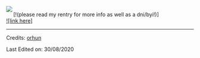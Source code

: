 <img align="left" src="https://orhun.dev/img/crow.png">

[!(please read my rentry for more info as well as a dni/byi!)]  
[![link here]]([https://twitter.com/orhunp_](https://rentry.co/mvdkips))  

-----
Credits: [orhun](https://github.com/orhun)

Last Edited on: 30/08/2020
